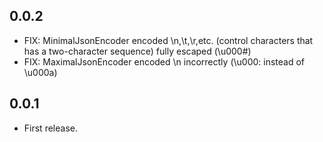 ## 0.0.2
* FIX: MinimalJsonEncoder encoded \n,\t,\r,etc. (control characters that has a two-character sequence) fully escaped (\u000#)
* FIX: MaximalJsonEncoder encoded \n incorrectly (\u000: instead of \u000a)

## 0.0.1
* First release.


